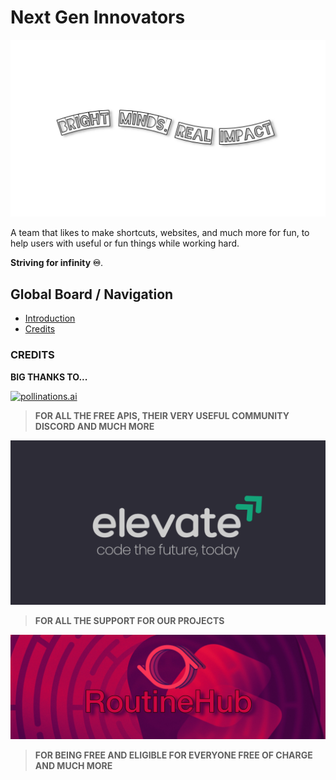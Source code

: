 # Next Gen Innovators
![Next Gen Innovators](https://github.com/Next-Gen-Innovators/.github/raw/refs/heads/main/profile/Slogan.PNG)

A team that likes to make shortcuts, websites, and much more for fun, to help users with useful or fun things while working hard. 

**Striving for infinity ♾️**.

## Global Board / Navigation


- [Introduction](#next-gen-innovators)
- [Credits](#credits)

### CREDITS

**BIG THANKS TO...**

[![pollinations.ai](https://pollinations.ai/banner.webp)](https://pollinations.ai/)
> **FOR ALL THE FREE APIS, THEIR VERY USEFUL COMMUNITY DISCORD AND MUCH MORE**


![elevate.c](https://github.com/Next-Gen-Innovators/.github/raw/refs/heads/main/profile/photo-output.png)
> **FOR ALL THE SUPPORT FOR OUR PROJECTS**

[![RoutineHub](https://github.com/Next-Gen-Innovators/.github/raw/refs/heads/main/profile/IMG_0986.jpeg)](https://routinehub.co)
> **FOR BEING FREE AND ELIGIBLE FOR EVERYONE FREE OF CHARGE AND MUCH MORE**
